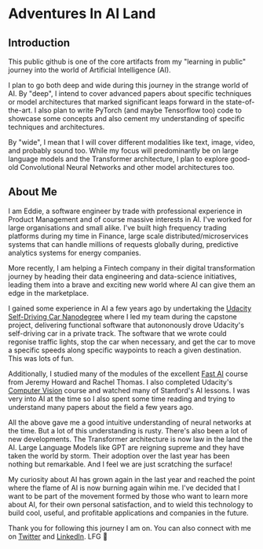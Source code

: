 # Adventures In AI Land

## Introduction

This public github is one of the core artifacts from my "learning in public" journey into the world of Artificial Intelligence (AI).

I plan to go both deep and wide during this journey in the strange world of AI. By "deep", I intend to cover advanced papers about specific techniques or model architectures that marked significant leaps forward in the state-of-the-art.
I also plan to write PyTorch (and maybe Tensorflow too) code to showcase some concepts and also cement my understanding of specific techniques and architectures.

By "wide", I mean that I will cover different modalities like text, image, video, and probably sound too.
While my focus will predominantly be on large language models and the Transformer architecture, I plan to explore good-old Convolutional Neural Networks and other model architectures too.

## About Me

I am Eddie, a software engineer by trade with professional experience in Product Management and of course massive interests in AI. I've worked for large organisations and small alike.
I've built high frequency trading platforms during my time in Finance, large scale distributed/microservices systems that can handle millions of requests globally during, predictive analytics systems for energy companies.

More recently, I am helping a Fintech company in their digital transformation journey by heading their data engineering and data-science initiatives, leading them into a brave and exciting new world where AI can give them an edge in the marketplace.

I gained some experience in AI a few years ago by undertaking the [Udacity Self-Driving Car Nanodegree](https://www.udacity.com/course/intro-to-self-driving-cars--nd113) where I led my team during the capstone project, delivering functional software that autononously drove Udacity's self-driving car in a private track. The software that we wrote could regonise traffic lights, stop the car when necessary, and get the car to move a specific speeds along specific waypoints to reach a given destination. This was lots of fun.

Additionally, I studied many of the modules of the excellent [Fast AI](https://www.fast.ai/) course from Jeremy Howard and Rachel Thomas. I also completed Udacity's [Computer Vision](https://www.udacity.com/course/computer-vision-nanodegree--nd891) course and watched many of Stanford's AI lessons.
I was very into AI at the time so I also spent some time reading and trying to understand many papers about the field a few years ago.

All the above gave me a good intuitive understanding of neural networks at the time. But a lot of this understanding is rusty. There's also been a lot of new developments.
The Transformer architecture is now law in the land the AI. Large Language Models like GPT are reigning supreme and they have taken the world by storm.
Their adoption over the last year has been nothing but remarkable. And I feel we are just scratching the surface!

My curiosity about AI has grown again in the last year and reached the point where the flame of AI is now burning again wihin me.
I've decided that I want to be part of the movement formed by those who want to learn more about AI, for their own personal satisfaction, and to wield this technology to build cool, useful, and profitable applications and companies in the future.

Thank you for following this journey I am on. You can also connect with me on [Twitter](https://twitter.com/Ed_Forson) and [LinkedIn](https://www.linkedin.com/in/eddie-forson/).
LFG 🚀
